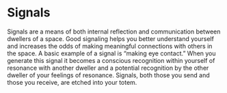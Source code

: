 # Signals

Signals are a means of both internal reflection and communication between dwellers of a space. Good signaling helps you better understand yourself and increases the odds of making meaningful connections with others in the space. A basic example of a signal is “making eye contact.” When you generate this signal it becomes a conscious recognition within yourself of resonance with another dweller and a potential recognition by the other dweller of your feelings of resonance. Signals, both those you send and those you receive, are etched into your totem.